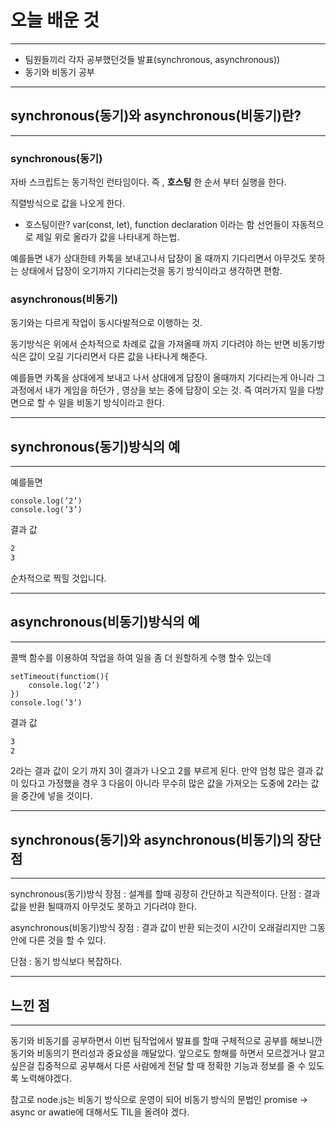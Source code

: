# 오늘 배운 것
___

* 팀원들끼리 각자 공부했던것들 발표(synchronous, asynchronous))
* 동기와 비동기 공부
___

## synchronous(동기)와 asynchronous(비동기)란?
___

### synchronous(동기)

자바 스크립트는 동기적인 런타임이다. 즉 , **호스팅** 한 순서 부터 실행을 한다.

직렬방식으로 값을 나오게 한다.

* 호스팅이란?
var(const, let), function declaration 이라는 함 선언들이 자동적으로 제일 위로 올라가 값을 나타내게 하는법.

예를들면 
내가 상대한테 카톡을 보내고나서 답장이 올 때까지 기다리면서 아무것도 못하는 상태에서 답장이 오기까지 기다리는것을
동기 방식이라고 생각하면 편함.

### asynchronous(비동기)
동기와는 다르게 작업이 동시다발적으로 이행하는 것.

동기방식은 위에서 순차적으로 차례로 값을 가져올때 까지 기다려야 하는 반면 비동기방식은 값이 오길 기다리면서 다른 값을 나타나게 해준다.

예를들면
카톡을 상대에게 보내고 나서 상대에게 답장이 올때까지 기다리는게 아니라 그 과정에서 내가 게임을 하던가 , 
영상을 보는 중에 답장이 오는 것. 즉 여러가지 일을 다방면으로 할 수 일을 비동기 방식이라고 한다.
___

## synchronous(동기)방식의 예
___

예를들면

```console.log(’1’)
console.log(’2’)
console.log(’3’)
```

결과 값
```1
2
3
```
순차적으로 찍힐 것입니다.
___

## asynchronous(비동기)방식의 예
___

콜백 함수를 이용하여 작업을 하여 일을 좀 더 원할하게 수행 할수 있는데

```console.log(’1’) 
setTimeout(functiom(){
	console.log(’2’)
})
console.log(’3’)
```
결과 값
```1
3
2
```
2라는 결과 값이 오기 까지 3이 결과가 나오고 2를 부르게 된다. 만약 엄청 많은 결과 값이 있다고 가정했을 경우 3 다음이 아니라 무수히 많은 값을 가져오는 도중에 2라는 값을 중간에 넣을 것이다.

___

## synchronous(동기)와 asynchronous(비동기)의 장단점
___

synchronous(동기)방식
장점 : 설계를 할때 굉장히 간단하고 직관적이다.
단점 : 결과 값을 반환 될때까지 아무것도 못하고 기다려야 한다.

asynchronous(비동기)방식
장점 : 결과 값이 반환 되는것이 시간이 오래걸리지만 그동안에 다른 것을 할 수 있다.

단점 : 동기 방식보다 복잡하다.
___

## 느낀 점
___

동기와 비동기를 공부하면서 이번 팀작업에서 발표를 할때 구체적으로 공부를 해보니깐
동기와 비동의기 편리성과 중요성을 깨달았다. 앞으로도 항해를 하면서 모르겠거나 알고싶은걸 집중적으로 공부해서 다른 사람에게 전달 할 때
정확한 기능과 정보를 줄 수 있도록 노력해야겠다.

참고로 node.js는 비동기 방식으로 운영이 되어 비동기 방식의 문법인 promise -> async or awatie에 대해서도 TIL을 올려야 겠다.
